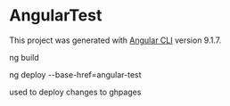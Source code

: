 # AngularTest

This project was generated with [Angular CLI](https://github.com/angular/angular-cli) version 9.1.7.

ng build

ng deploy --base-href=angular-test

used to deploy changes to ghpages